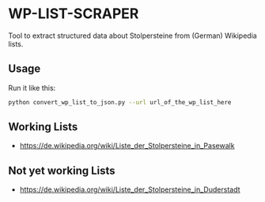 # WP-LIST-SCRAPER

Tool to extract structured data about Stolpersteine from (German) Wikipedia lists.

## Usage

Run it like this:

```bash
python convert_wp_list_to_json.py --url url_of_the_wp_list_here
```

## Working Lists

* <https://de.wikipedia.org/wiki/Liste_der_Stolpersteine_in_Pasewalk>

## Not yet working Lists

* <https://de.wikipedia.org/wiki/Liste_der_Stolpersteine_in_Duderstadt>
